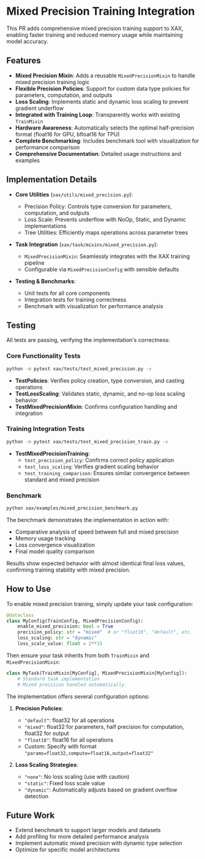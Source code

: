 # Mixed Precision Training Integration

This PR adds comprehensive mixed precision training support to XAX, enabling faster training and reduced memory usage while maintaining model accuracy.

## Features

- **Mixed Precision Mixin**: Adds a reusable `MixedPrecisionMixin` to handle mixed precision training logic
- **Flexible Precision Policies**: Support for custom data type policies for parameters, computation, and outputs
- **Loss Scaling**: Implements static and dynamic loss scaling to prevent gradient underflow
- **Integrated with Training Loop**: Transparently works with existing `TrainMixin`
- **Hardware Awareness**: Automatically selects the optimal half-precision format (float16 for GPU, bfloat16 for TPU)
- **Complete Benchmarking**: Includes benchmark tool with visualization for performance comparison
- **Comprehensive Documentation**: Detailed usage instructions and examples

## Implementation Details

- **Core Utilities** (`xax/utils/mixed_precision.py`):
  - Precision Policy: Controls type conversion for parameters, computation, and outputs
  - Loss Scale: Prevents underflow with NoOp, Static, and Dynamic implementations
  - Tree Utilities: Efficiently maps operations across parameter trees

- **Task Integration** (`xax/task/mixins/mixed_precision.py`):
  - `MixedPrecisionMixin`: Seamlessly integrates with the XAX training pipeline
  - Configurable via `MixedPrecisionConfig` with sensible defaults
  
- **Testing & Benchmarks**:
  - Unit tests for all core components 
  - Integration tests for training correctness
  - Benchmark with visualization for performance analysis

## Testing

All tests are passing, verifying the implementation's correctness:

### Core Functionality Tests
```bash
python -m pytest xax/tests/test_mixed_precision.py -v
```
- **TestPolicies**: Verifies policy creation, type conversion, and casting operations
- **TestLossScaling**: Validates static, dynamic, and no-op loss scaling behavior
- **TestMixedPrecisionMixin**: Confirms configuration handling and integration

### Training Integration Tests
```bash
python -m pytest xax/tests/test_mixed_precision_train.py -v
```
- **TestMixedPrecisionTraining**:
  - `test_precision_policy`: Confirms correct policy application
  - `test_loss_scaling`: Verifies gradient scaling behavior
  - `test_training_comparison`: Ensures similar convergence between standard and mixed precision

### Benchmark
```bash
python xax/examples/mixed_precision_benchmark.py
```
The benchmark demonstrates the implementation in action with:
- Comparative analysis of speed between full and mixed precision
- Memory usage tracking
- Loss convergence visualization
- Final model quality comparison

Results show expected behavior with almost identical final loss values, confirming training stability with mixed precision.

## How to Use

To enable mixed precision training, simply update your task configuration:

```python
@dataclass
class MyConfig(TrainConfig, MixedPrecisionConfig):
    enable_mixed_precision: bool = True
    precision_policy: str = "mixed"  # or "float16", "default", etc.
    loss_scaling: str = "dynamic"
    loss_scale_value: float = 2**15
```

Then ensure your task inherits from both `TrainMixin` and `MixedPrecisionMixin`:

```python
class MyTask(TrainMixin[MyConfig], MixedPrecisionMixin[MyConfig]):
    # Standard task implementation
    # Mixed precision handled automatically
```

The implementation offers several configuration options:

1. **Precision Policies**:
   - `"default"`: float32 for all operations
   - `"mixed"`: float32 for parameters, half precision for computation, float32 for output
   - `"float16"`: float16 for all operations
   - Custom: Specify with format `"params=float32,compute=float16,output=float32"`

2. **Loss Scaling Strategies**:
   - `"none"`: No loss scaling (use with caution)
   - `"static"`: Fixed loss scale value
   - `"dynamic"`: Automatically adjusts based on gradient overflow detection

## Future Work

- Extend benchmark to support larger models and datasets
- Add profiling for more detailed performance analysis
- Implement automatic mixed precision with dynamic type selection
- Optimize for specific model architectures 